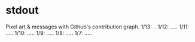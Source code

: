 # stdout
Pixel art &amp; messages with Github's contribution graph.
1/13: ..
1/12: .....
1/11: .....
1/10: .....
1/9: .....
1/8: .....
1/7: .....

